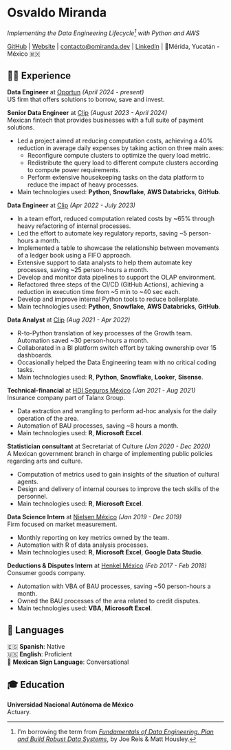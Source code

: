 # Osvaldo Miranda

_Implementing the Data Engineering Lifecycle[^1] with Python and AWS_ <br>

[GitHub](https://github.com/Quiroptero) |
 [Website](https://omiranda.dev) |
 [contacto@omiranda.dev](mailto:contacto@omiranda.dev) |
 [LinkedIn](https://www.linkedin.com/in/omiranda-dev/) |
 📍Mérida, Yucatán - México 🇲🇽

## 👨‍💻 Experience

**Data Engineer** at [Oportun](https://oportun.com/) _(April 2024 - present)_ <br>
US firm that offers solutions to borrow, save and invest.

**Senior Data Engineer** at [Clip](https://www.clip.mx/) _(August 2023 - April 2024)_ <br>
Mexican fintech that provides businesses with a full suite of payment solutions.
  - Led a project aimed at reducing computation costs, achieving a 40% reduction in average daily expenses by taking action on three main axes:
    - Reconfigure compute clusters to optimize the query load metric.
    - Redistribute the query load to different compute clusters according to compute power requirements.
    - Perform extensive housekeeping tasks on the data platform to reduce the impact of heavy processes.
  - Main technologies used: **Python**, **Snowflake**, **AWS Databricks**, **GitHub**.

**Data Engineer** at [Clip](https://www.clip.mx/) _(Apr 2022 - July 2023)_ <br>
  - In a team effort, reduced computation related costs by ~65% through heavy refactoring of internal processes.
  - Led the effort to automate key regulatory reports, saving ~5 person-hours a month.
  - Implemented a table to showcase the relationship between movements of a ledger book using a FIFO approach.
  - Extensive support to data analysts to help them automate key processes, saving ~25 person-hours a month.
  - Develop and monitor data pipelines to support the OLAP environment.
  - Refactored three steps of the CI/CD (GitHub Actions), achieving a reduction in execution time from ~5 min to ~40 sec each. 
  - Develop and improve internal Python tools to reduce boilerplate.
  - Main technologies used: **Python**, **Snowflake**, **AWS Databricks**, **GitHub**.

**Data Analyst** at [Clip](https://www.clip.mx/) _(Aug 2021 - Apr 2022)_ <br>
  - R-to-Python translation of key processes of the Growth team. Automation saved ~30 person-hours a month.
  - Collaborated in a BI platform switch effort by taking ownership over 15 dashboards.
  - Occasionally helped the Data Engineering team with no critical coding tasks.
  - Main technologies used: **R**, **Python**, **Snowflake**, **Looker**, **Sisense**.

**Technical-financial** at [HDI Seguros México](https://www.hdi.com.mx/) _(Jan 2021 - Aug 2021)_ <br>
Insurance company part of Talanx Group.
  - Data extraction and wrangling to perform ad-hoc analysis for the daily operation of the area.
  - Automation of BAU processes, saving ~8 hours a month.
  - Main technologies used: **R**, **Microsoft Excel**.

**Statistician consultant** at Secretariat of Culture  _(Jan 2020 - Dec 2020)_ <br>
A Mexican government branch in charge of implementing public policies regarding arts and culture.
  - Computation of metrics used to gain insights of the situation of cultural agents.
  - Design and delivery of internal courses to improve the tech skills of the personnel.
  - Main technologies used: **R**, **Microsoft Excel**.

**Data Science Intern** at [Nielsen México](https://www.nielsen.com/about-us/locations/mexico/) _(Jan 2019 - Dec 2019)_ <br>
Firm focused on market measurement.
  - Monthly reporting on key metrics owned by the team.
  - Automation with R of data analysis processes.
  - Main technologies used: **R**, **Microsoft Excel**, **Google Data Studio**.

**Deductions & Disputes Intern** at [Henkel México](https://www.henkel.mx/) _(Feb 2017 - Feb 2018)_ <br>
Consumer goods company.
  - Automation with VBA of BAU processes, saving ~50 person-hours a month.
  - Owned the BAU processes of the area related to credit disputes.
  - Main technologies used: **VBA**, **Microsoft Excel**.

## 💬 Languages

🇪🇸 **Spanish**: Native <br>
🇺🇸 **English**: Proficient <br>
🧏 **Mexican Sign Language**: Conversational

## 🎓 Education

**Universidad Nacional Autónoma de México** <br>
Actuary.

[^1]: I'm borrowing the term from _[Fundamentals of Data Engineering. Plan and Build Robust Data Systems](https://www.oreilly.com/library/view/fundamentals-of-data/9781098108298/)_, by Joe Reis & Matt Housley.
